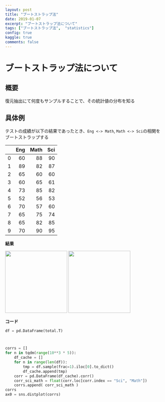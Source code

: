 ```yaml
---
layout: post
title: "ブートストラップ法"
date: 2019-01-07
excerpt: "ブートストラップ法について"
tags: ["ブートストラップ法",  "statistics"]
config: true
kaggle: true
comments: false
---
```


# ブートストラップ法について

## 概要
復元抽出にて何度もサンプルすることで、その統計値の分布を知る  

## 具体例

テストの成績が以下の結果であったとき、`Eng <-> Math`, `Math <-> Sci`の相関をブートストラップする

|    |   Eng |   Math |   Sci |
|---:|------:|-------:|------:|
|  0 |    60 |     88 |    90 |
|  1 |    89 |     82 |    87 |
|  2 |    65 |     60 |    60 |
|  3 |    60 |     65 |    61 |
|  4 |    73 |     85 |    82 |
|  5 |    52 |     56 |    53 |
|  6 |    70 |     57 |    60 |
|  7 |    65 |     75 |    74 |
|  8 |    65 |     82 |    85 |
|  9 |    70 |     90 |    95 |

**結果**  

<div>
  <img style="align: center !important; width: 200px !important;" src="https://user-images.githubusercontent.com/4949982/132794376-17a9b33d-8124-4d8a-8de1-41add9be69ac.png">
  <img style="align: center !important; width: 200px !important;" src="https://user-images.githubusercontent.com/4949982/132794371-ae74465d-a6ec-41e5-a2a6-222a14079f51.png">
</div>

**コード**  
```python
df = pd.DataFrame(total.T)



corrs = []
for n in tqdm(range(10**3 * 5)):
    df_cache = []
    for n in range(len(df)):
        tmp = df.sample(frac=1).iloc[0].to_dict()
        df_cache.append(tmp)
    corr = pd.DataFrame(df_cache).corr()
    corr_sci_math = float(corr.loc[corr.index == "Sci", "Math"])
    corrs.append( corr_sci_math )
corrs
ax0 = sns.distplot(corrs)
```
